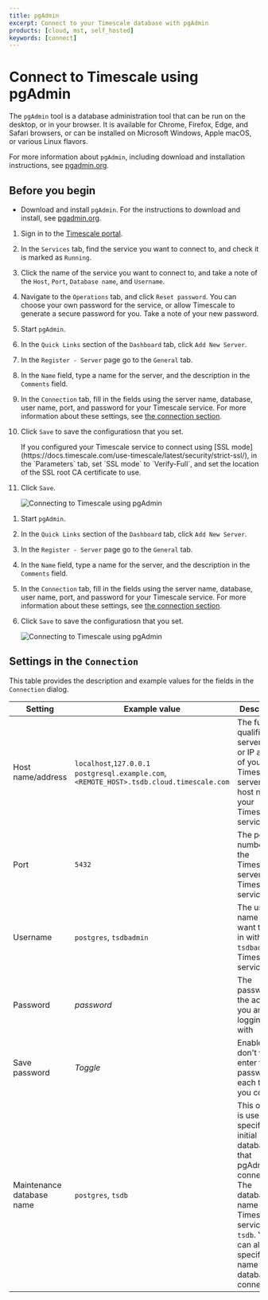 ```yaml
---
title: pgAdmin
excerpt: Connect to your Timescale database with pgAdmin
products: [cloud, mst, self_hosted]
keywords: [connect]
---
```


# Connect to Timescale using pgAdmin

The `pgAdmin` tool is a database administration tool that can be run on the
desktop, or in your browser. It is available for Chrome, Firefox, Edge, and
Safari browsers, or can be installed on Microsoft Windows, Apple macOS, or
various Linux flavors.

For more information about `pgAdmin`, including download and installation
instructions, see [pgadmin.org][pgadmin].

## Before you begin

*   Download and install `pgAdmin`. For the instructions to download and
    install, see [pgadmin.org][pgadmin].

<Tabs label="Connect to Timescale with pgAdmin">

<Tab title="Timescale">

<Procedure>

1.  Sign in to the [Timescale portal][tsc-portal].
1.  In the `Services` tab, find the service you want to connect to, and check
    it is marked as `Running`.
1.  Click the name of the service you want to connect to, and take a note
     of the `Host`, `Port`, `Database name`, and `Username`.
1.  Navigate to the `Operations` tab, and click `Reset password`. You can choose
    your own password for the service, or allow Timescale to generate a
    secure password for you. Take a note of your new password.
1.  Start `pgAdmin`.
1.  In the `Quick Links` section of the `Dashboard` tab, click `Add New Server`.
1.  In the `Register - Server` page go to the `General` tab.
1.  In the `Name` field, type a name for the server, and the description in the
    `Comments` field.
1.  In the `Connection` tab, fill in the fields using the server name, database,
    user name, port, and password for your Timescale service. For more
    information about these settings,
    see [the connection section][connection-details].
1.  Click `Save` to save the configuratiosn that you set.

    <Highlight type="note">
    If you configured your Timescale service to connect using [SSL
    mode](https://docs.timescale.com/use-timescale/latest/security/strict-ssl/),
    in the `Parameters` tab, set `SSL mode` to `Verify-Full`, and set the
    location of the SSL root CA certificate to use.
    </Highlight>

1.  Click `Save`.

    <img class="main-content__illustration"
    width={1375} height={944}
    src="https://s3.amazonaws.com/assets.timescale.com/docs/images/pgadmin_timescale_cloud.webp"
    alt="Connecting to Timescale using pgAdmin"/>

</Procedure>

</Tab>

<Tab title="Self-hosted Timescale">

<Procedure>

1.  Start `pgAdmin`.
1.  In the `Quick Links` section of the `Dashboard` tab, click `Add New Server`.
1.  In the `Register - Server` page go to the `General` tab.
1.  In the `Name` field, type a name for the server, and the description in the
    `Comments` field.
1.  In the `Connection` tab, fill in the fields using the server name, database,
    user name, port, and password for your Timescale service. For more
    information about these settings,
    see [the connection section][connection-details].
1.  Click `Save` to save the configuratiosn that you set.

    <img class="maincontent__illustration"
    width={1375} height={944}
    src="https://s3.amazonaws.com/assets.timescale.com/docs/images/pgadmin_self_hosted.webp"
    alt="Connecting to Timescale using pgAdmin"/>

</Procedure>

</Tab>

</Tabs>

## Settings in the `Connection`

This table provides the description and example values for the fields in the
`Connection` dialog.

|Setting|Example value|Description|
|-|-|-|
|Host name/address|`localhost`,`127.0.0.1` `postgresql.example.com`, `<REMOTE_HOST>.tsdb.cloud.timescale.com`|The fully qualified server name or IP address of your TimescaleDB server or the host name of your Timescale service.|
|Port|`5432`|The port number of the TimescaleDB server or the Timescale service.|
|Username|`postgres`, `tsdbadmin`|The user name you want to log in with. Use `tsdbadmin` for Timescale services|
|Password|*password*|The password for the account you are logging in with|
|Save password|*Toggle*|Enable if you don't want to enter the password each time you connect.|
|Maintenance database name|`postgres`, `tsdb`|This option is used to specify the initial database that pgAdmin connects to. The database name for a Timescale service is `tsdb`. You can also specify the name of the database to connect to.|

[pgadmin]: https://www.pgadmin.org/
[connection-details]: #settings-in-the-connection
[tsc-portal]: https://console.cloud.timescale.com/
